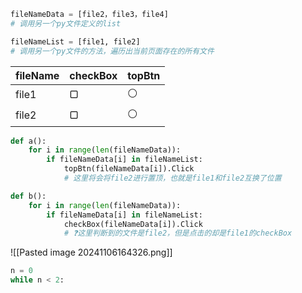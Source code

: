 
```python
fileNameData = [file2，file3，file4]
# 调用另一个py文件定义的list

fileNameList = [file1, file2]
# 调用另一个py文件的方法，遍历出当前页面存在的所有文件
```

| fileName | checkBox | topBtn |
| -------- | -------- | ------ |
| file1    | ▢        | ⚪      |
| file2    | ▢        | ⚪      |

```python
def a():
	for i in range(len(fileNameData)):
		if fileNameData[i] in fileNameList:
			topBtn(fileNameData[i]).Click
			# 这里将会将file2进行置顶，也就是file1和file2互换了位置
```

```python
def b():
	for i in range(len(fileNameData)):
		if fileNameData[i] in fileNameList:
			checkBox(fileNameData[i]).Click
			# ❓这里判断到的文件是file2，但是点击的却是file1的checkBox
```


![[Pasted image 20241106164326.png]]


```python
n = 0
while n < 2:
	
```